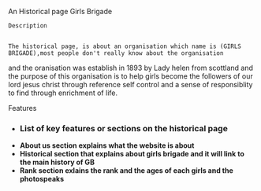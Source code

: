 An Historical page 
 Girls Brigade

    Description


    The historical page, is about an organisation which name is (GIRLS BRIGADE),most people don't really know about the organisation
   and the oranisation was establish in 1893 by Lady helen  from scottland and the purpose of this organisation is to help girls become the followers
   of our lord jesus christ through reference self control and a sense of responsiblity to find through enrichment of life.

   Features

 -  ### List of key features or sections on the historical page 
- **About us section explains what the website is about**
- **Historical section that explains about girls brigade and it will link to the    main history of GB**
- **Rank section exlains the rank and the ages of each girls and the photospeaks**
